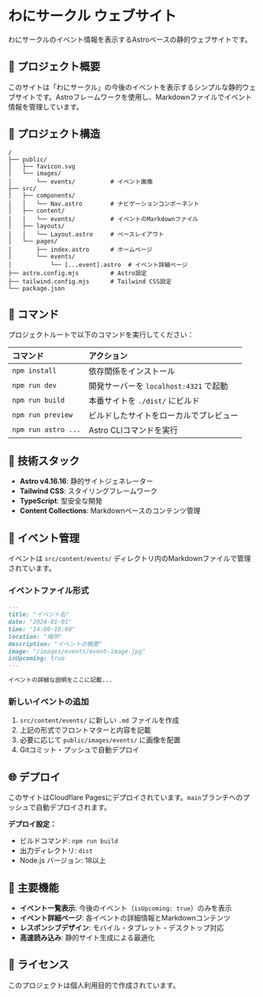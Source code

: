 # わにサークル ウェブサイト

わにサークルのイベント情報を表示するAstroベースの静的ウェブサイトです。

## 🚀 プロジェクト概要

このサイトは「わにサークル」の今後のイベントを表示するシンプルな静的ウェブサイトです。Astroフレームワークを使用し、Markdownファイルでイベント情報を管理しています。

## 📁 プロジェクト構造

```text
/
├── public/
│   ├── favicon.svg
│   └── images/
│       └── events/          # イベント画像
├── src/
│   ├── components/
│   │   └── Nav.astro        # ナビゲーションコンポーネント
│   ├── content/
│   │   └── events/          # イベントのMarkdownファイル
│   ├── layouts/
│   │   └── Layout.astro     # ベースレイアウト
│   └── pages/
│       ├── index.astro      # ホームページ
│       └── events/
│           └── [...event].astro  # イベント詳細ページ
├── astro.config.mjs         # Astro設定
├── tailwind.config.mjs      # Tailwind CSS設定
└── package.json
```

## 🧞 コマンド

プロジェクトルートで以下のコマンドを実行してください：

| コマンド                   | アクション                                           |
| :------------------------ | :----------------------------------------------- |
| `npm install`             | 依存関係をインストール                            |
| `npm run dev`             | 開発サーバーを `localhost:4321` で起動      |
| `npm run build`           | 本番サイトを `./dist/` にビルド          |
| `npm run preview`         | ビルドしたサイトをローカルでプレビュー     |
| `npm run astro ...`       | Astro CLIコマンドを実行 |

## 🎨 技術スタック

- **Astro v4.16.16**: 静的サイトジェネレーター
- **Tailwind CSS**: スタイリングフレームワーク
- **TypeScript**: 型安全な開発
- **Content Collections**: Markdownベースのコンテンツ管理

## 📝 イベント管理

イベントは `src/content/events/` ディレクトリ内のMarkdownファイルで管理されています。

### イベントファイル形式

```markdown
---
title: "イベント名"
date: "2024-01-01"
time: "14:00-16:00"
location: "場所"
description: "イベントの概要"
image: "/images/events/event-image.jpg"
isUpcoming: true
---

イベントの詳細な説明をここに記載...
```

### 新しいイベントの追加

1. `src/content/events/` に新しい `.md` ファイルを作成
2. 上記の形式でフロントマターと内容を記載
3. 必要に応じて `public/images/events/` に画像を配置
4. Gitコミット・プッシュで自動デプロイ

## 🌐 デプロイ

このサイトはCloudflare Pagesにデプロイされています。`main`ブランチへのプッシュで自動デプロイされます。

**デプロイ設定：**
- ビルドコマンド: `npm run build`
- 出力ディレクトリ: `dist`
- Node.js バージョン: 18以上

## 🎯 主要機能

- **イベント一覧表示**: 今後のイベント（`isUpcoming: true`）のみを表示
- **イベント詳細ページ**: 各イベントの詳細情報とMarkdownコンテンツ
- **レスポンシブデザイン**: モバイル・タブレット・デスクトップ対応
- **高速読み込み**: 静的サイト生成による最適化

## 📄 ライセンス

このプロジェクトは個人利用目的で作成されています。
